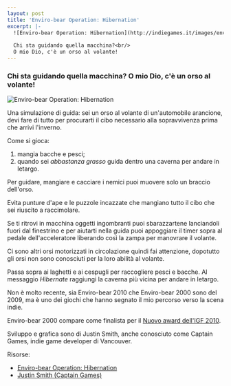 ```yaml
---
layout: post
title: 'Enviro-bear Operation: Hibernation'
excerpt: |-
  ![Enviro-bear Operation: Hibernation](http://indiegames.it/images/enviro_bear.gif)
  
  Chi sta guidando quella macchina?<br/>
  O mio Dio, c'è un orso al volante!
---
```

### Chi sta guidando quella macchina? O mio Dio, c'è un orso al volante!

![Enviro-bear Operation: Hibernation](http://indiegames.it/images/enviro_bear.gif)

Una simulazione di guida: sei un orso al volante di un'automobile arancione, devi fare di tutto per procurarti il cibo necessario alla sopravvivenza prima che arrivi l'inverno.

Come si gioca:

1. mangia bacche e pesci;
2. quando sei *abbastanza grasso* guida dentro una caverna per andare in letargo.

Per guidare, mangiare e cacciare i nemici puoi muovere solo un braccio dell'orso.

Evita punture d'ape e le puzzole incazzate che mangiano tutto il cibo che sei riuscito a raccimolare.

Se ti ritrovi in macchina oggetti ingombranti puoi sbarazzartene lanciandoli fuori dal finestrino e per aiutarti nella guida puoi appoggiare il timer sopra al pedale dell'acceleratore liberando così la zampa per manovrare il volante.

Ci sono altri orsi motorizzati in circolazione quindi fai attenzione, dopotutto gli orsi non sono conosciuti per la loro abilità al volante.

Passa sopra ai laghetti e ai cespugli per raccogliere pesci e bacche. Al messaggio *Hibernate* raggiungi la caverna più vicina per andare in letargo.

Non è molto recente, sia Enviro-bear 2010 che Enviro-bear 2000 sono del 2009, ma è uno dei giochi che hanno segnato il mio percorso verso la scena indie.

Enviro-bear 2000 compare come finalista per il [Nuovo award dell'IGF 2010](http://www.igf.com/2010finalistswinners.html#enviro).

Sviluppo e grafica sono di Justin Smith, anche conosciuto come Captain Games, indie game developer di Vancouver.

Risorse:

 * [Enviro-bear Operation: Hibernation](http://www.enviro-bear.com/)
 * [Justin Smith (Captain Games)](http://www.captain-games.com/)
